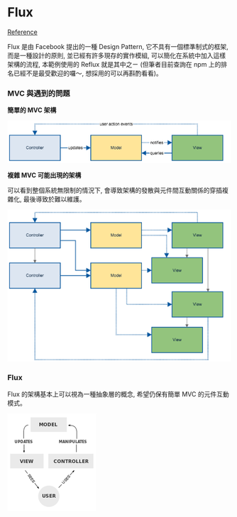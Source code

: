 # Flux

[Reference](https://dotblogs.com.tw/blackie1019/2015/04/14/151049)

Flux 是由 Facebook 提出的一種 Design Pattern, 它不具有一個標準制式的框架, 而是一種設計的原則, 並已經有許多現存的實作模組, 可以簡化在系統中加入這樣架構的流程, 本範例使用的 Reflux 就是其中之ㄧ (但筆者目前查詢在 npm 上的排名已經不是最受歡迎的囉～, 想採用的可以再斟酌看看)。

### MVC 與遇到的問題
**簡單的 MVC 架構**

![](mvc-simple.png)

**複雜 MVC 可能出現的架構**

可以看到整個系統無限制的情況下, 會導致架構的發散與元件間互動關係的穿插複雜化, 最後導致於難以維護。

![](mvc-complex.png)

### Flux
Flux 的架構基本上可以視為一種抽象層的概念, 希望仍保有簡單 MVC 的元件互動模式。

![](mvc-Classic.png)